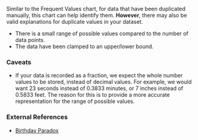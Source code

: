Similar to the Frequent Values chart, for data that have been duplicated manually, this chart can help identify them. **However**, there may also be valid explanations for duplicate values in your dataset.

-   There is a small range of possible values compared to the number of data points.
-   The data have been clamped to an upper/lower bound.

### Caveats

-   If your data is recorded as a fraction, we expect the whole number values to be stored, instead of decimal values. For example, we would want 23 seconds instead of 0.3833 minutes, or 7 inches instead of 0.5833 feet. The reason for this is to provide a more accurate representation for the range of possible values.

### External References

-   [Birthday Paradox](https://en.wikipedia.org/wiki/Birthday_problem)
